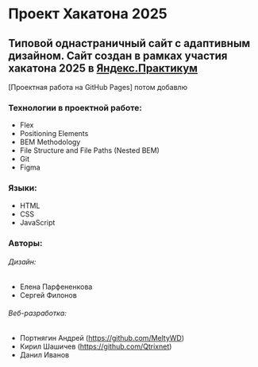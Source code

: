 # Проект Хакатона 2025

## Типовой однастраничный сайт с адаптивным дизайном. Сайт создан в рамках участия хакатона 2025 в [Яндекс.Практикум](https://praktikum.yandex.ru/)

[Проектная работа на GitHub Pages] потом добавлю

### Технологии в проектной работе: 
* Flex
* Positioning Elements 
* BEM Methodology 
* File Structure and File Paths (Nested BEM) 
* Git 
* Figma 

### Языки: 
* HTML 
* CSS 
* JavaScript


### Авторы:

###### Дизайн:
* Елена Парфененкова
* Сергей Филонов

###### Веб-разработка:

* Портнягин Андрей (https://github.com/MeltyWD)
* Кирил Шашичев (https://github.com/Qtrixnet)
* Данил Иванов